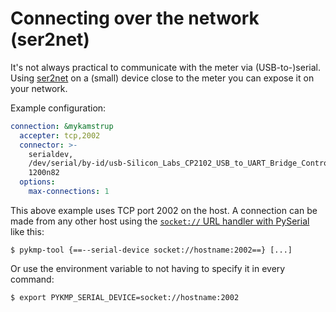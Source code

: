 # Connecting over the network (ser2net)
<!--
SPDX-FileCopyrightText: 2023 Gert van Dijk <github@gertvandijk.nl>

SPDX-License-Identifier: CC0-1.0
-->

It's not always practical to communicate with the meter via (USB-to-)serial.
Using [ser2net][ser2net-github] on a (small) device close to the meter you can expose it
on your network.

Example configuration:

```yaml
connection: &mykamstrup
  accepter: tcp,2002
  connector: >-
    serialdev,
    /dev/serial/by-id/usb-Silicon_Labs_CP2102_USB_to_UART_Bridge_Controller_0001-if00-port0,
    1200n82
  options:
    max-connections: 1
```

This above example uses TCP port 2002 on the host.
A connection can be made from any other host using the
[`socket://` URL handler with PySerial][pyserial-url-handlers-socket] like this:

```console
$ pykmp-tool {==--serial-device socket://hostname:2002==} [...]
```

Or use the environment variable to not having to specify it in every command:

```console
$ export PYKMP_SERIAL_DEVICE=socket://hostname:2002
```

[ser2net-github]: https://github.com/cminyard/ser2net
[pyserial-url-handlers-socket]: https://pyserial.readthedocs.io/en/latest/url_handlers.html#socket
